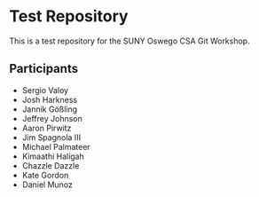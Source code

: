 # Test Repository
This is a test repository for the SUNY Oswego CSA Git Workshop.

## Participants
* Sergio Valoy
* Josh Harkness
* Jannik Gößling
* Jeffrey Johnson
* Aaron Pirwitz
* Jim Spagnola III
* Michael Palmateer
* Kimaathi Haligah
* Chazzle Dazzle
* Kate Gordon
* Daniel Munoz
